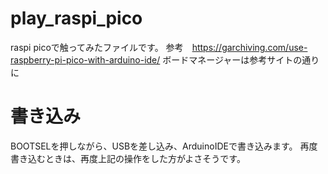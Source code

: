 # play_raspi_pico
raspi picoで触ってみたファイルです。
参考　https://garchiving.com/use-raspberry-pi-pico-with-arduino-ide/
ボードマネージャーは参考サイトの通りに
# 書き込み
BOOTSELを押しながら、USBを差し込み、ArduinoIDEで書き込みます。
再度書き込むときは、再度上記の操作をした方がよさそうです。